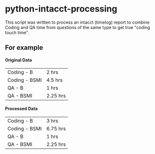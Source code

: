 # python-intacct-processing

This script was written to process an intacct (timelog) report to combine Coding and QA time from questions of the same type to get true "coding touch time".

<h2>For example</h2>
<h4>Original Data</h4>
<table>
  <tr>
    <td>Coding - B</td><td>2 hrs</td>
  </tr>
  <tr>
    <td>Coding - BSMI</td><td>4.5 hrs</td>
  </tr>
  <tr>
    <td>QA - B</td><td>1 hrs</td>
  </tr>
  <tr>
    <td>QA - BSMI</td><td>2.25 hrs</td>
  </tr>
</table>

<h4>Processed Data</h4>
<table>
  <tr>
    <td>Coding - B</td><td>3 hrs</td>
  </tr>
  <tr>
    <td>Coding - BSMI</td><td>6.75 hrs</td>
  </tr>
  <tr>
    <td>QA - B</td><td>1 hrs</td>
  </tr>
  <tr>
    <td>QA - BSMI</td><td>2.25 hrs</td>
  </tr>
</table>
